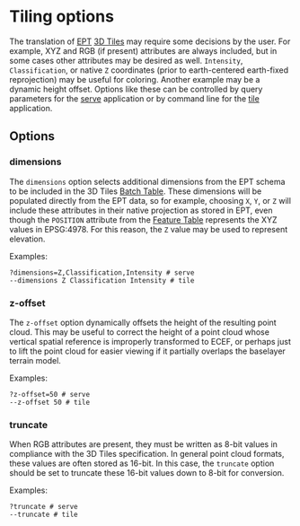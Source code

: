 # Tiling options

The translation of [EPT](https://entwine.io/entwine-point-tile.html) [3D Tiles](https://github.com/AnalyticalGraphicsInc/3d-tiles) may require some decisions by the user. For example, XYZ and RGB (if present) attributes are always included, but in some cases other attributes may be desired as well. `Intensity`, `Classification`, or native `Z` coordinates (prior to earth-centered earth-fixed reprojection) may be useful for coloring. Another example may be a dynamic height offset. Options like these can be controlled by query parameters for the [serve](serve.md) application or by command line for the [tile](tile.md) application.

## Options

### dimensions

The `dimensions` option selects additional dimensions from the EPT schema to be included in the 3D Tiles [Batch Table](https://github.com/CesiumGS/3d-tiles/tree/master/specification/TileFormats/PointCloud#batch-table). These dimensions will be populated directly from the EPT data, so for example, choosing `X`, `Y`, or `Z` will include these attributes in their native projection as stored in EPT, even though the `POSITION` attribute from the [Feature Table](https://github.com/CesiumGS/3d-tiles/tree/master/specification/TileFormats/PointCloud#feature-table) represents the XYZ values in EPSG:4978. For this reason, the `Z` value may be used to represent elevation.

Examples:

```
?dimensions=Z,Classification,Intensity # serve
--dimensions Z Classification Intensity # tile
```

### z-offset

The `z-offset` option dynamically offsets the height of the resulting point cloud. This may be useful to correct the height of a point cloud whose vertical spatial reference is improperly transformed to ECEF, or perhaps just to lift the point cloud for easier viewing if it partially overlaps the baselayer terrain model.

Examples:

```
?z-offset=50 # serve
--z-offset 50 # tile
```

### truncate

When RGB attributes are present, they must be written as 8-bit values in compliance with the 3D Tiles specification. In general point cloud formats, these values are often stored as 16-bit. In this case, the `truncate` option should be set to truncate these 16-bit values down to 8-bit for conversion.

Examples:

```
?truncate # serve
--truncate # tile
```
